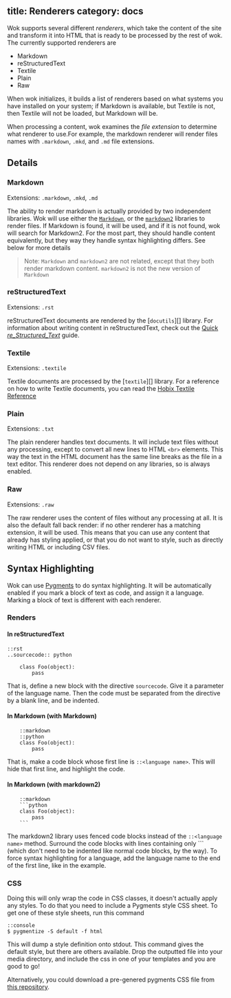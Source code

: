 title: Renderers
category: docs
---
Wok supports several different _renderers_, which take the content of the site
and transform it into HTML that is ready to be processed by the rest of wok.
The currently supported renderers are

- Markdown
- reStructuredText
- Textile
- Plain
- Raw

When wok initializes, it builds a list of renderers based on what systems you
have installed on your system; if Markdown is available, but Textile is not,
then Textile will not be loaded, but Markdown will be.

When processing a content, wok examines the _file extension_ to determine what
renderer to use.For example, the markdown renderer will render files names with
`.markdown`, `.mkd`, and `.md` file extensions.

Details
-------
### Markdown
Extensions: `.markdown`, `.mkd`, `.md`

The ability to render markdown is actually provided by two independent
libraries. Wok will use either the [`Markdown`][mkd], or the
[`markdown2`][mkd2] libraries to render files. If Markdown is found, it will be
used, and if it is not found, wok will search for Markdown2. For the most part,
they should handle content equivalently, but they way they handle syntax
highlighting differs. See below for more details

> Note: `Markdown` and `markdown2` are not related, except that they both
> render markdown content. `markdown2` is not the new version of `Markdown`

[mkd]: http://pypi.python.org/pypi/Markdown
[mkd2]: http://pypi.python.org/pypi/markdown2

### reStructuredText
Extensions: `.rst`

reStructuredText documents are rendered by the [`docutils`][] library. For
information about writing content in reStructuredText, check out the [Quick
_re_Structured_Text_][quickrst] guide.

[docutils]: http://pypi.python.org/pypi/docutils
[quickrst]: http://docutils.sourceforge.net/docs/user/rst/quickref.html

### Textile
Extensions: `.textile`

Textile documents are processed by the [`textile`][] library. For a reference
on how to write Textile documents, you can read the [Hobix Textile
Reference][txtguide]

[textile]: http://pypi.python.org/pypi/textile
[txtguide]: http://redcloth.org/hobix.com/textile/

### Plain
Extensions: `.txt`

The plain renderer handles text documents. It will include text files without
any processing, except to convert all new lines to HTML `<br>` elements. This
way the text in the HTML document has the same line breaks as the file in a
text editor. This renderer does not depend on any libraries, so is always
enabled.

### Raw
Extensions: `.raw`

The raw renderer uses the content of files without any processing at all. It is
also the default fall back render: if no other renderer has a matching
extension, it will be used. This means that you can use any content that
already has styling applied, or that you do not want to style, such as directly
writing HTML or including CSV files.

Syntax Highlighting
-------------------
Wok can use [Pygments][pyg] to do syntax highlighting. It will be automatically
enabled if you mark a block of text as code, and assign it a language. Marking
a block of text is different with each renderer.

[pyg]: http://pygments.org

### Renders

#### In reStructuredText

    ::rst
    ..sourcecode:: python

        class Foo(object):
            pass

That is, define a new block with the directive `sourcecode`. Give it a
parameter of the language name. Then the code must be separated from the
directive by a blank line, and be indented.

#### In Markdown (with Markdown)

        ::markdown
        ::python
        class Foo(object):
            pass

That is, make a code block whose first line is `::<language name>`. This will
hide that first line, and highlight the code.

#### In Markdown (with markdown2)

        ::markdown
        ```python
        class Foo(object):
            pass
        ```

The markdown2 library uses fenced code blocks instead of the `::<language
name>` method. Surround the code blocks with lines containing only \`\`\`
(which don't need to be indented like normal code blocks, by the way). To force
syntax highlighting for a language, add the language name to the end of the
first line, like in the example.

### CSS
Doing this will only wrap the code in CSS classes, it doesn't actually apply
any styles. To do that you need to include a Pygments style CSS sheet. To get
one of these style sheets, run this command

    ::console
    $ pygmentize -S default -f html

This will dump a style definition onto stdout. This command gives the default
style, but there are others available. Drop the outputted file into your media
directory, and include the css in one of your templates and you are good to go!

Alternatively, you could download a pre-genered pygments CSS file from [this
repository][pygcss].

[pygcss]: https://github.com/Anomareh/pygments-styles-dump
